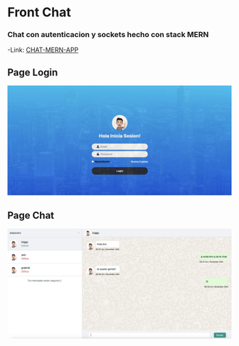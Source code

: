 # Front Chat
### Chat con autenticacion y sockets hecho con stack MERN
-Link:
[CHAT-MERN-APP](https://chat-luiggy.vercel.app/)
## Page Login
![](/assets/login.jpeg)

## Page Chat
![](/assets/chat.jpeg)
